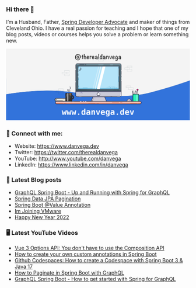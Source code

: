 ### Hi there 👋

I’m a Husband, Father, [Spring Developer Advocate](https://tanzu.vmware.com/developer/advocates/) and maker of things from Cleveland Ohio. I have a real passion for teaching and I hope that one of my blog posts, videos or courses helps you solve a problem or learn something new.

![Profile Header](./github_profile_header.png)

### 🤝 Connect with me:

- Website: https://www.danvega.dev
- Twitter: https://twitter.com/therealdanvega
- YouTube: http://www.youtube.com/danvega
- LinkedIn: https://www.linkedin.com/in/danvega

### 📝 Latest Blog posts

<!-- BLOG-POST-LIST:START -->
- [GraphQL Spring Boot - Up and Running with Spring for GraphQL](https://www.danvega.dev/blog/2022/05/17/spring-for-graphql)
- [Spring Data JPA Pagination](https://www.danvega.dev/blog/2022/05/12/spring-data-jpa-pagination)
- [Spring Boot @Value Annotation](https://www.danvega.dev/blog/2022/05/11/spring-boot-value-annotation)
- [Im Joining VMware](https://www.danvega.dev/blog/2022/01/24/im-joining-vmware)
- [Happy New Year 2022](https://www.danvega.dev/blog/2022/01/01/happy-new-year-2022)
<!-- BLOG-POST-LIST:END -->

### 🖥 Latest YouTube Videos

<!-- YOUTUBE:START -->
- [Vue 3 Options API: You don&#39;t have to use the Composition API](https://www.youtube.com/watch?v=dciF5Pc3G1s)
- [How to create your own custom annotations in Spring Boot](https://www.youtube.com/watch?v=1lEeEvdcZT0)
- [Github Codespaces: How to create a Codespace with Spring Boot 3 &amp; Java 17](https://www.youtube.com/watch?v=PN2K1_jMl5A)
- [How to Paginate in Spring Boot with GraphQL](https://www.youtube.com/watch?v=TVk2fMEezO4)
- [GraphQL Spring Boot - How to get started with Spring for GraphQL](https://www.youtube.com/watch?v=3PCNqXrU-2g)
<!-- YOUTUBE:END -->
